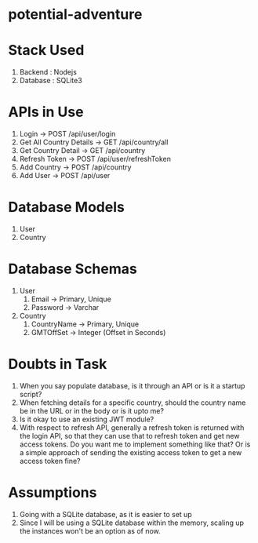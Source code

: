 # potential-adventure

# Stack Used
1. Backend : Nodejs
2. Database : SQLite3

# APIs in Use
1. Login -> POST /api/user/login 
2. Get All Country Details -> GET /api/country/all
3. Get Country Detail -> GET /api/country
4. Refresh Token -> POST /api/user/refreshToken
5. Add Country -> POST /api/country
6. Add User -> POST /api/user

# Database Models
1. User
2. Country

# Database Schemas
1. User
    1. Email -> Primary, Unique
    2. Password -> Varchar
2. Country
    1. CountryName -> Primary, Unique
    2. GMTOffSet -> Integer (Offset in Seconds)
    
    
# Doubts in Task
1. When you say populate database, is it through an API or is it a startup script?
2. When fetching details for a specific country, should the country name be in the URL or in the body or is it upto me?
3. Is it okay to use an existing JWT module?
4. With respect to refresh API, generally a refresh token is returned with the login API, so that they can use that to refresh token and get new access tokens. Do you want me to implement something like that? Or is a simple approach of sending the existing access token to get a new access token fine? 

# Assumptions
1. Going with a SQLite database, as it is easier to set up
2. Since I will be using a SQLite database within the memory, scaling up the instances won't be an option as of now.